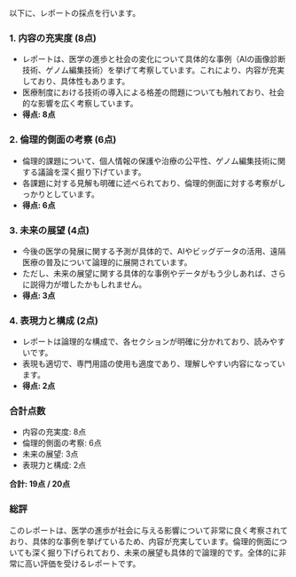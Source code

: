 以下に、レポートの採点を行います。

### 1. 内容の充実度 (8点)
- レポートは、医学の進歩と社会の変化について具体的な事例（AIの画像診断技術、ゲノム編集技術）を挙げて考察しています。これにより、内容が充実しており、具体性もあります。
- 医療制度における技術の導入による格差の問題についても触れており、社会的な影響を広く考察しています。
- **得点: 8点**

### 2. 倫理的側面の考察 (6点)
- 倫理的課題について、個人情報の保護や治療の公平性、ゲノム編集技術に関する議論を深く掘り下げています。
- 各課題に対する見解も明確に述べられており、倫理的側面に対する考察がしっかりとしています。
- **得点: 6点**

### 3. 未来の展望 (4点)
- 今後の医学の発展に関する予測が具体的で、AIやビッグデータの活用、遠隔医療の普及について論理的に展開されています。
- ただし、未来の展望に関する具体的な事例やデータがもう少しあれば、さらに説得力が増したかもしれません。
- **得点: 3点**

### 4. 表現力と構成 (2点)
- レポートは論理的な構成で、各セクションが明確に分かれており、読みやすいです。
- 表現も適切で、専門用語の使用も適度であり、理解しやすい内容になっています。
- **得点: 2点**

### 合計点数
- 内容の充実度: 8点
- 倫理的側面の考察: 6点
- 未来の展望: 3点
- 表現力と構成: 2点

**合計: 19点 / 20点**

### 総評
このレポートは、医学の進歩が社会に与える影響について非常に良く考察されており、具体的な事例を挙げているため、内容が充実しています。倫理的側面についても深く掘り下げられており、未来の展望も具体的で論理的です。全体的に非常に高い評価を受けるレポートです。